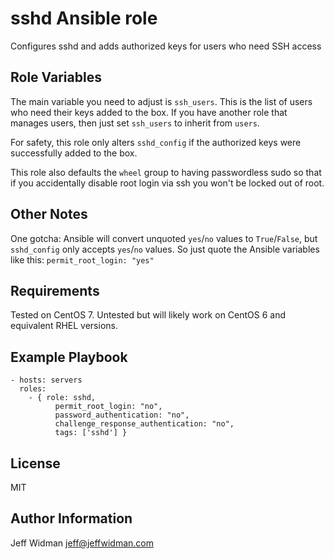 sshd Ansible role
=========

Configures sshd and adds authorized keys for users who need SSH access

Role Variables
--------------

The main variable you need to adjust is `ssh_users`. This is the list of users
who need their keys added to the box. If you have another role that manages users,
then just set `ssh_users` to inherit from `users`.

For safety, this role only alters `sshd_config` if the authorized keys were
successfully added to the box.

This role also defaults the `wheel` group to having passwordless sudo so that if
you accidentally disable root login via ssh you won't be locked out of root.

Other Notes
------------

One gotcha: Ansible will convert unquoted `yes`/`no` values to `True`/`False`,
but `sshd_config` only accepts `yes`/`no` values. So just quote the Ansible
variables like this: `permit_root_login: "yes"`

Requirements
------------

Tested on CentOS 7.
Untested but will likely work on CentOS 6 and equivalent RHEL versions.

Example Playbook
----------------

    - hosts: servers
      roles:
        - { role: sshd,
              permit_root_login: "no",
              password_authentication: "no",
              challenge_response_authentication: "no",
              tags: ['sshd'] }

License
-------

MIT

Author Information
------------------

Jeff Widman jeff@jeffwidman.com
